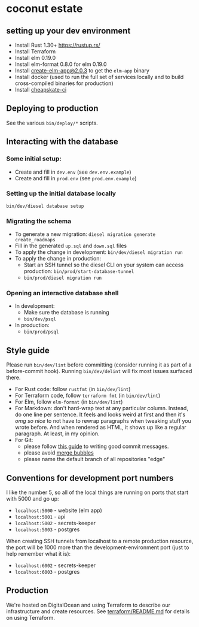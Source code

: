 # coconut estate

## setting up your dev environment

* Install Rust 1.30+ <https://rustup.rs/>
* Install Terraform
* Install elm 0.19.0
* Install elm-format 0.8.0 for elm 0.19.0
* Install create-elm-app@2.0.3 to get the `elm-app` binary
* Install docker (used to run the full set of services locally and to build cross-compiled binaries for production)
* Install [cheapskate-ci](https://github.com/maxjacobson/cheapskate-ci)

## Deploying to production

See the various `bin/deploy/*` scripts.

## Interacting with the database

### Some initial setup:

* Create and fill in `dev.env` (see `dev.env.example`)
* Create and fill in `prod.env` (see `prod.env.example`)

### Setting up the initial database locally

```shell
bin/dev/diesel database setup
```

### Migrating the schema

* To generate a new migration: `diesel migration generate create_roadmaps`
* Fill in the generated `up.sql` and `down.sql` files
* To apply the change in development: `bin/dev/diesel migration run`
* To apply the change in production:
  * Start an SSH tunnel so the diesel CLI on your system can access production: `bin/prod/start-database-tunnel`
  * `bin/prod/diesel migration run`

### Opening an interactive database shell

* In development:
  * Make sure the database is running
  * `bin/dev/psql`
* In production:
  * `bin/prod/psql`

## Style guide

Please run `bin/dev/lint` before committing (consider running it as part of a before-commit hook).
Running `bin/dev/delint` will fix most issues surfaced there.

- For Rust code: follow `rustfmt` (in `bin/dev/lint`)
- For Terraform code, follow `terraform fmt` (in `bin/dev/lint`)
- For Elm, follow `elm-format` (in `bin/dev/lint`)
- For Markdown: don't hard-wrap text at any particular column.
  Instead, do one line per sentence.
  It feels and looks weird at first and then it's _omg so nice_ to not have to rewrap paragraphs when tweaking stuff you wrote before.
  And when rendered as HTML, it shows up like a regular paragraph.
  At least, in my opinion.
- For Git:
  - please follow [this guide][git-commit-messages] to writing good commit messages.
  - please avoid [merge bubbles]
  - please name the default branch of all repositories "edge"

[git-commit-messages]: https://tbaggery.com/2008/04/19/a-note-about-git-commit-messages.html
[merge bubbles]: https://stackoverflow.com/a/26239382

## Conventions for development port numbers

I like the number 5, so all of the local things are running on ports that start with 5000 and go up:

- `localhost:5000` - website (elm app)
- `localhost:5001` - api
- `localhost:5002` - secrets-keeper
- `localhost:5003` - postgres

When creating SSH tunnels from localhost to a remote production resource, the port will be 1000 more than the development-environment port (just to help remember what it is):

- `localhost:6002` - secrets-keeper
- `localhost:6003` - postgres

## Production

We're hosted on DigitalOcean and using Terraform to describe our infrastructure and create resources.
See [terraform/README.md](terraform/README.md) for details on using Terraform.
